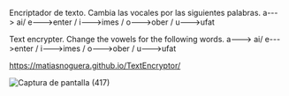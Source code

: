Encriptador de texto. Cambia las vocales por las siguientes palabras. a---> ai/ e--->enter / i--->imes / o--->ober / 
u--->ufat

Text encrypter. Change the vowels for the following words. a---> ai/ e--->enter / i--->imes / o--->ober / 
u--->ufat

https://matiasnoguera.github.io/TextEncryptor/

![Captura de pantalla (417)](https://github.com/user-attachments/assets/54f63c65-1715-4060-a38b-e3c6bf8fdee7)
